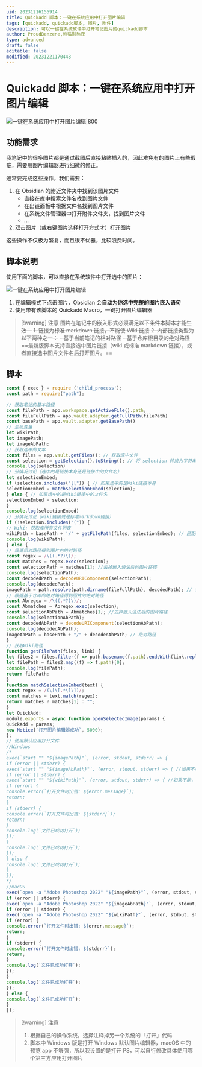 ```yaml
---
uid: 20231216155914
title: Quickadd 脚本：一键在系统应用中打开图片编辑
tags: [quickadd, quickadd脚本, 图片, 附件]
description: 可以一键在系统软件中打开笔记图片的quickadd脚本
author: ProudBenzene,熊猫别熬夜
type: advanced
draft: false
editable: false
modified: 20231221170448
---
```


# Quickadd 脚本：一键在系统应用中打开图片编辑

![一键在系统应用中打开图片编辑|800](https://cdn.pkmer.cn/images/202312161705682.png!pkmer)

## 功能需求

我笔记中的很多图片都是通过截图后直接粘贴插入的，因此难免有的图片上有些瑕疵，需要用图片编辑器进行细微的修正。

通常要完成这些操作，我们需要：

1. 在 Obsidian 的附近文件夹中找到该图片文件
	- 直接在库中搜索文件名找到图片文件
	- 在出链面板中根据文件名找到图片文件
	- 在系统文件管理器中打开附件文件夹，找到图片文件
	- …
2. 双击图片（或右键图片选择打开方式才）打开图片

这些操作不仅极为繁复，而且很不优雅，比较浪费时间。

## 脚本说明

使用下面的脚本，可以直接在系统软件中打开选中的图片：

![一键在系统应用中打开图片编辑](https://cdn.pkmer.cn/images/202312161647394.gif!pkmer)

1. 在编辑模式下点击图片，Obsidian 会**自动为你选中完整的图片嵌入语句**
2. 使用带有该脚本的 Quickadd Macro，一键打开图片编辑器

> [!warning] 注意
> ~~图片在笔记中的嵌入形式必须满足以下条件本脚本才能生效：~~
> ~~1. 链接为标准 markdown 链接，不能使 Wiki 链接~~
> ~~2. 内部链接类型为以下两种之一：~~
> 	~~- 基于当前笔记的相对路径~~
> 	~~- 基于仓库根目录的绝对路径~~
> ==最新版脚本支持直接选中图片链接（wiki 或标准 markdown 链接），或者直接选中图片文件名后打开图片。==

## 脚本

```js
const { exec } = require ('child_process');
const path = require("path");

// 获取笔记的基本路径
const filePath = app.workspace.getActiveFile().path;
const fileFullPath = app.vault.adapter.getFullPath(filePath)
const basePath = app.vault.adapter.getBasePath()
// 全局变量
let wikiPath;
let imagePath;
let imageAbPath;
// 获取选中的文本
const files = app.vault.getFiles(); // 获取库中文件
const selection = getSelection().toString(); // 将 selection 转换为字符串
console.log(selection)
// 分情况讨论（选中的是链接本身还是链接中的文件名）
let selectionEmbed;
if (selection.includes("[[")) { // 如果选中的是Wiki链接本身
selectionEmbed = matchSelectionEmbed(selection);
} else { // 如果选中的是Wiki链接中的文件名
selectionEmbed = selection;
}
console.log(selectionEmbed)
// 分情况讨论（wiki链接或是标准markdown链接）
if (!selection.includes("(")) {
// Wiki: 获取库所有文件列表
wikiPath = basePath + '/' + getFilePath(files, selectionEmbed); // 匹配Wiki链接
console.log(wikiPath);
} else {
// 根据相对路径得到图片的绝对路径
const regex = /\((.*?)\)/;
const matches = regex.exec(selection);
const selectionPath = matches[1]; //去掉嵌入语法后的图片路径
console.log(selectionPath);
const decodedPath = decodeURIComponent(selectionPath);
console.log(decodedPath);
imagePath = path.resolve(path.dirname(fileFullPath), decodedPath); // 根据相对路径得到绝对路径
// 根据基于仓库的绝对路径得到图片的绝对路径
const Abregex = /\((.*?)\)/;
const Abmatches = Abregex.exec(selection);
const selectionAbPath = Abmatches[1]; //去掉嵌入语法后的图片路径
console.log(selectionAbPath);
const decodedAbPath = decodeURIComponent(selectionAbPath);
console.log(decodedAbPath);
imageAbPath = basePath + "/" + decodedAbPath; // 绝对路径
}
// 获取Wiki路径
function getFilePath(files, link) {
let files2 = files.filter(f => path.basename(f.path).endsWith(link.replace(/\[\[/, "").replace(/\|.*]]/, "").replace(/\]\]/, "")));
let filePath = files2.map((f) => f.path)[0];
console.log(filePath);
return filePath;
}
function matchSelectionEmbed(text) {
const regex = /(\[\[.*\]\])/;
const matches = text.match(regex);
return matches ? matches[1] : "";
}
let QuickAdd;
module.exports = async function openSelectedImage(params) {
QuickAdd = params;
new Notice(`打开图片编辑器成功`, 5000);
};
// 使用默认应用打开文件
//Windows
/*
exec(`start "" "${imagePath}"`, (error, stdout, stderr) => {
if (error || stderr) {
exec(`start "" "${imageAbPath}"`, (error, stdout, stderr) => { //如果不能，尝试将选中图片路径按绝对路径处理
if (error || stderr) {
exec(`start "" "${wikiPath}"`, (error, stdout, stderr) => { //如果不能，尝试将选中图片路径按Wiki链接处理
if (error) {
console.error(`打开文件时出错: ${error.message}`);
return;
}
if (stderr) {
console.error(`打开文件时出错: ${stderr}`);
return;
}
console.log(`文件已成功打开`);
});
}
console.log(`文件已成功打开`);
});
} else {
console.log(`文件已成功打开`);
}
});
*/
//macOS
exec(`open -a "Adobe Photoshop 2022" "${imagePath}"`, (error, stdout, stderr) => { // 尝试如果将选中图片路径按相对路径处理能否打开图片
if (error || stderr) {
exec(`open -a "Adobe Photoshop 2022" "${imageAbPath}"`, (error, stdout, stderr) => { //如果不能，尝试将选中图片路径按绝对路径处理
if (error || stderr) {
exec(`open -a "Adobe Photoshop 2022" "${wikiPath}"`, (error, stdout, stderr) => { //如果不能，尝试将选中图片路径按Wiki链接处理
if (error) {
console.error(`打开文件时出错: ${error.message}`);
return;
}
if (stderr) {
console.error(`打开文件时出错: ${stderr}`);
return;
}
console.log(`文件已成功打开`);
});
}
console.log(`文件已成功打开`);
});
} else {
console.log(`文件已成功打开`);
}
});
```

> [!warning] 注意
> 1. 根据自己的操作系统，选择注释掉另一个系统的「打开」代码
> 2. 脚本中 Windows 版是打开 Windows 默认图片编辑器，macOS 中的预览 app 不够强，所以我设置的是打开 PS，可以自行修改具体使用哪个第三方应用打开图片